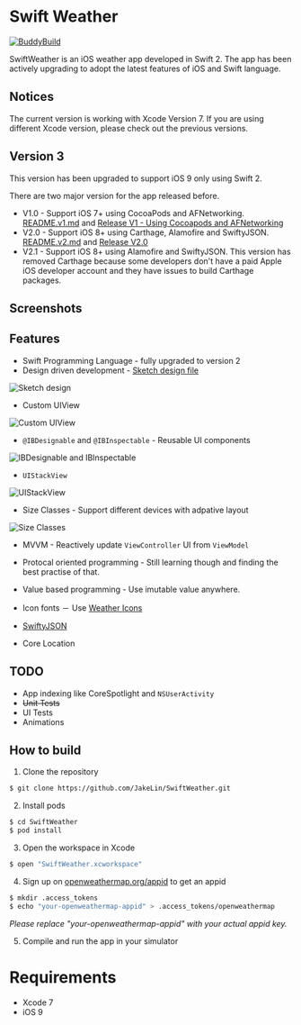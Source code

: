 Swift Weather
============
[![BuddyBuild](https://dashboard.buddybuild.com/api/statusImage?appID=562a9aac2492560100211378&branch=master&build=latest)](https://dashboard.buddybuild.com/apps/562a9aac2492560100211378/build/latest)

SwiftWeather is an iOS weather app developed in Swift 2. The app has been actively upgrading to adopt the latest features of iOS and Swift language.

## Notices
The current version is working with Xcode Version 7. If you are using different Xcode version, please check out the previous versions. 

## Version 3
This version has been upgraded to support iOS 9 only using Swift 2.

There are two major version for the app released before.

* V1.0 - Support iOS 7+ using CocoaPods and AFNetworking. [README.v1.md](https://github.com/JakeLin/SwiftWeather/blob/master/README.v1.md) and [Release V1 - Using Cocoapods and AFNetworking](https://github.com/JakeLin/SwiftWeather/releases/tag/V1)
* V2.0 - Support iOS 8+ using Carthage, Alamofire and SwiftyJSON. [README.v2.md](https://github.com/JakeLin/SwiftWeather/blob/master/README.v2.md) and [Release V2.0](https://github.com/JakeLin/SwiftWeather/releases/tag/v2.0)
* V2.1 -  Support iOS 8+ using Alamofire and SwiftyJSON. This version has removed Carthage because some developers don't have a paid Apple iOS developer account and they have issues to build Carthage packages.


## Screenshots


## Features
* Swift Programming Language - fully upgraded to version 2
* Design driven development - [Sketch design file ](https://raw.githubusercontent.com/JakeLin/SwiftWeather/master/Design/SwiftWeather.sketch)

![Sketch design](https://raw.githubusercontent.com/JakeLin/SwiftWeather/master/screenshots/SketchDesign.png)
 
* Custom UIView

![Custom UIView](https://raw.githubusercontent.com/JakeLin/SwiftWeather/master/screenshots/Custom-UIView.png)

* `@IBDesignable` and `@IBInspectable` - Reusable UI components

![IBDesignable and IBInspectable](https://raw.githubusercontent.com/JakeLin/SwiftWeather/master/screenshots/IBDesignable-IBInspectable.png)

* `UIStackView` 

![UIStackView](https://raw.githubusercontent.com/JakeLin/SwiftWeather/master/screenshots/UIStackView.png)
 
* Size Classes - Support different devices with adpative layout

![Size Classes](https://raw.githubusercontent.com/JakeLin/SwiftWeather/master/screenshots/UIStackView-with-Size-Classes.png)

* MVVM - Reactively update `ViewController` UI from `ViewModel`

* Protocal oriented programming - Still learning though and finding the best practise of that.

* Value based programming - Use imutable value anywhere.

* Icon fonts － Use [Weather Icons](https://erikflowers.github.io/weather-icons/)
 
* [SwiftyJSON](https://github.com/SwiftyJSON/SwiftyJSON)

* Core Location

## TODO
* App indexing like CoreSpotlight and `NSUserActivity`
* <s>Unit Tests</s>
* UI Tests
* Animations  

## How to build

1) Clone the repository

```bash
$ git clone https://github.com/JakeLin/SwiftWeather.git
```

2) Install pods

```bash
$ cd SwiftWeather
$ pod install
```

3) Open the workspace in Xcode

```bash
$ open "SwiftWeather.xcworkspace"
```

4) Sign up on [openweathermap.org/appid](http://openweathermap.org/appid) to get an appid

```bash
$ mkdir .access_tokens
$ echo "your-openweathermap-appid" > .access_tokens/openweathermap
```
*Please replace "your-openweathermap-appid" with your actual appid key.*
 
5) Compile and run the app in your simulator


# Requirements

* Xcode 7
* iOS 9
